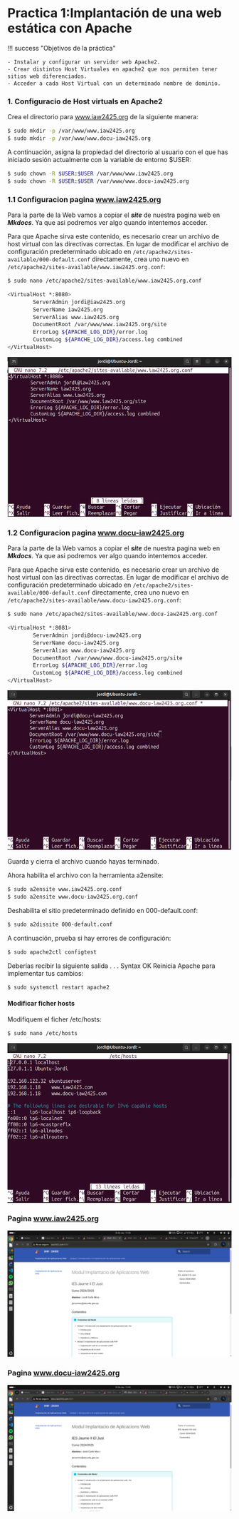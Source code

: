 # Practica 1:Implantación de una web estática con Apache

!!! success "Objetivos de la práctica"

    - Instalar y configurar un servidor web Apache2.
    - Crear distintos Host Virtuales en apache2 que nos permiten tener sitios web diferenciados.
    - Acceder a cada Host Virtual con un determinado nombre de dominio.


   
### 1. Configuracio de Host virtuals en Apache2

Crea el directorio para www.iaw2425.org de la siguiente manera:
```bash
$ sudo mkdir -p /var/www/www.iaw2425.org
$ sudo mkdir -p /var/www/www.docu-iaw2425.org
```
A continuación, asigna la propiedad del directorio al usuario con el que has iniciado sesión actualmente con la variable de entorno $USER:
```bash
$ sudo chown -R $USER:$USER /var/www/www.iaw2425.org
$ sudo chown -R $USER:$USER /var/www/www.docu-iaw2425.org
```

### 1.1 Configuracion  pagina www.iaw2425.org

Para la parte de la Web vamos a copiar el ***site*** de nuestra pagina web en ***Mkdocs***. Ya que asi podremos ver algo quando intentemos acceder. 

Para que Apache sirva este contenido, es necesario crear un archivo de host virtual con las directivas correctas. En lugar de modificar el archivo de configuración predeterminado ubicado en `/etc/apache2/sites-available/000-default.conf` directamente, crea uno nuevo en `/etc/apache2/sites-available/www.iaw2425.org.conf`:
```bash
$ sudo nano /etc/apache2/sites-available/www.iaw2425.org.conf
```
```bash
<VirtualHost *:8080>
        ServerAdmin jordi@iaw2425.org
        ServerName iaw2425.org
        ServerAlias www.iaw2425.org
        DocumentRoot /var/www/www.iaw2425.org/site
        ErrorLog ${APACHE_LOG_DIR}/error.log
        CustomLog ${APACHE_LOG_DIR}/access.log combined
</VirtualHost>
```
![alt text](img/image-2.png)

### 1.2 Configuracion  pagina www.docu-iaw2425.org

Para la parte de la Web vamos a copiar el ***site*** de nuestra pagina web en ***Mkdocs***. Ya que asi podremos ver algo quando intentemos acceder. 

Para que Apache sirva este contenido, es necesario crear un archivo de host virtual con las directivas correctas. En lugar de modificar el archivo de configuración predeterminado ubicado en `/etc/apache2/sites-available/000-default.conf` directamente, crea uno nuevo en `/etc/apache2/sites-available/www.docu-iaw2425.org.conf`:
```bash
$ sudo nano /etc/apache2/sites-available/www.docu-iaw2425.org.conf
```
```bash
<VirtualHost *:8081>
        ServerAdmin jordi@docu-iaw2425.org
        ServerName docu-iaw2425.org
        ServerAlias www.docu-iaw2425.org
        DocumentRoot /var/www/www.docu-iaw2425.org/site
        ErrorLog ${APACHE_LOG_DIR}/error.log
        CustomLog ${APACHE_LOG_DIR}/access.log combined
</VirtualHost>
```
![alt text](img/image-3.png)

Guarda y cierra el archivo cuando hayas terminado.

Ahora habilita el archivo con la herramienta a2ensite:
```bash
$ sudo a2ensite www.iaw2425.org.conf
$ sudo a2ensite www.docu-iaw2425.org.conf
```
Deshabilita el sitio predeterminado definido en 000-default.conf:
```bash
$ sudo a2dissite 000-default.conf
```
A continuación, prueba si hay errores de configuración:
```bash
$ sudo apache2ctl configtest
```
Deberías recibir la siguiente salida
. . .
Syntax OK
Reinicia Apache para implementar tus cambios:
```bash
$ sudo systemctl restart apache2
```

#### Modificar ficher hosts

Modifiquem el ficher /etc/hosts:
```bash
$ sudo nano /etc/hosts
```
![alt text](img/image-4.png)

### **Pagina www.iaw2425.org**

![alt text](img/image-1.png)

### **Pagina www.docu-iaw2425.org**

![alt text](img/image-5.png)   
